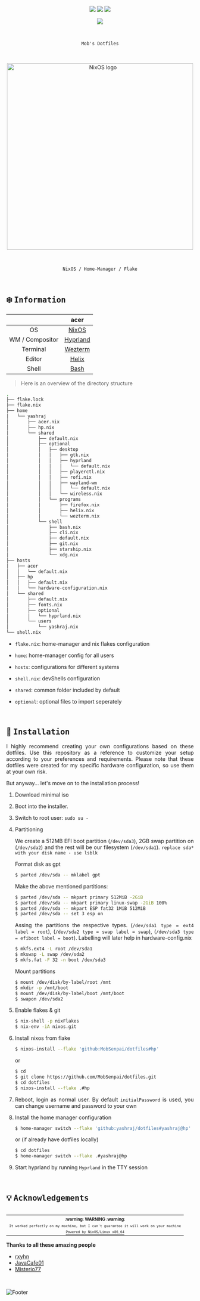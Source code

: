 <!-- Mob's dotfiles -->
<!-- https://github.com/MobSenpai/dotfiles -->

<p align="center">
<a href="https://github.com/nixos/nixpkgs"><img src="https://img.shields.io/badge/NixOS-23.11-informational.svg?style=flat&logo=nixos&logoColor=CAD3F5&colorA=24273A&colorB=8AADF4"></a> <a href="https://github.com/MobSenpai/dotfiles/actions/workflows/check.yml"><img src="https://github.com/MobSenpai/dotfiles/actions/workflows/check.yml/badge.svg"></a> <a href="https://github.com/MobSenpai/dotfiles/actions/workflows/fmt.yml"><img src="https://github.com/MobSenpai/dotfiles/actions/workflows/fmt.yml/badge.svg"/></a>
</p>

<p align="center">
<a href="https://builtwithnix.org"><img src="https://img.shields.io/static/v1?logo=nixos&logoColor=white&label=&message=Built%20with%20Nix&color=41439a"/></a>
</p>

<br>

<div align="justify">
<div align="center">

```ocaml
Mob's Dotfiles
```

<br>

<p align="center">
  <img src="https://raw.githubusercontent.com/NixOS/nixos-artwork/master/logo/nixos-white.png" width="500px" alt="NixOS logo"/>
</p>

<br>

```ocaml
NixOS / Home-Manager / Flake
```

</div>

<br>

## :snowflake: <samp>Information</samp>

|                 |                                               acer                                                |
| :-------------: | :-----------------------------------------------------------------------------------------------: |
|       OS        |                                    [NixOS](https://nixos.org/)                                    |
| WM / Compositor |                          [Hyprland](https://github.com/hyprwm/Hyprland)                           |
|    Terminal     |                             [Wezterm](https://github.com/wez/wezterm)                             |
|     Editor      |                          [Helix](https://github.com/helix-editor/helix)                           |
|      Shell      |                            [Bash](https://www.gnu.org/software/bash/)                             |

> Here is an overview of the directory structure

```bash
.
├── flake.lock
├── flake.nix
├── home
│   └── yashraj
│       ├── acer.nix
│       ├── hp.nix
│       └── shared
│           ├── default.nix
│           ├── optional
│           │   ├── desktop
│           │   │   ├── gtk.nix
│           │   │   ├── hyprland
│           │   │   │   └── default.nix
│           │   │   ├── playerctl.nix
│           │   │   ├── rofi.nix
│           │   │   ├── wayland-wm
│           │   │   │   └── default.nix
│           │   │   └── wireless.nix
│           │   └── programs
│           │       ├── firefox.nix
│           │       ├── helix.nix
│           │       └── wezterm.nix
│           └── shell
│               ├── bash.nix
│               ├── cli.nix
│               ├── default.nix
│               ├── git.nix
│               ├── starship.nix
│               └── xdg.nix
├── hosts
│   ├── acer
│   │   └── default.nix
│   ├── hp
│   │   ├── default.nix
│   │   └── hardware-configuration.nix
│   └── shared
│       ├── default.nix
│       ├── fonts.nix
│       ├── optional
│       │   └── hyprland.nix
│       └── users
│           └── yashraj.nix
└── shell.nix
```

* `flake.nix`: home-manager and nix flakes configuration

* `home`: home-manager config for all users

* `hosts`: configurations for different systems

* `shell.nix`: devShells configuration

* `shared`: common folder included by default

* `optional`: optional files to import seperately

<br>

## :wrench: <samp>Installation</samp>

I highly recommend creating your own configurations based on these dotfiles. Use this repository as a reference to customize your setup according to your preferences and requirements. Please note that these dotfiles were created for my specific hardware configuration, so use them at your own risk.

But anyway… let's move on to the installation process!

1. Download minimal iso

2. Boot into the installer.

3. Switch to root user: `sudo su -`

4. Partitioning

   We create a 512MB EFI boot partition (`/dev/sda3`), 2GB swap partition on (`/dev/sda2`) and the rest will be our filesystem (`/dev/sda1`). `replace sda* with your disk name - use lsblk`

   Format disk as gpt

   ```bash
   $ parted /dev/sda -- mklabel gpt
   ```

   Make the above mentioned partitions:

   ```bash
   $ parted /dev/sda -- mkpart primary 512MiB -2GiB
   $ parted /dev/sda -- mkpart primary linux-swap -2GiB 100%
   $ parted /dev/sda -- mkpart ESP fat32 1MiB 512MiB
   $ parted /dev/sda -- set 3 esp on
   ```

   Assing the partitions the respective types. (`/dev/sda1 type = ext4 label = root`), (`/dev/sda2 type = swap label = swap`), (`/dev/sda3 type = efiboot label = boot`). Labelling will later help in hardware-config.nix

   ```bash
   $ mkfs.ext4 -L root /dev/sda1
   $ mkswap -L swap /dev/sda2
   $ mkfs.fat -F 32 -n boot /dev/sda3
   ```

   Mount partitions

   ```bash
   $ mount /dev/disk/by-label/root /mnt
   $ mkdir -p /mnt/boot
   $ mount /dev/disk/by-label/boot /mnt/boot
   $ swapon /dev/sda2
   ```

5. Enable flakes & git

   ```bash
   $ nix-shell -p nixFlakes
   $ nix-env -iA nixos.git
   ```

6. Install nixos from flake

   ```bash
   $ nixos-install --flake 'github:MobSenpai/dotfiles#hp'
   ```

   or

   ```bash
   $ cd
   $ git clone https://github.com/MobSenpai/dotfiles.git
   $ cd dotfiles
   $ nixos-install --flake .#hp
   ```

7. Reboot, login as normal user. By default `initialPassword` is used, you can change username and password to your own

8. Install the home manager configuration

   ```bash
   $ home-manager switch --flake 'github:yashraj/dotfiles#yashraj@hp'
   ```

   or (if already have dotfiles locally)

   ```bash
   $ cd dotfiles
   $ home-manager switch --flake .#yashraj@hp
   ```

9. Start hyprland by running `Hyprland` in the TTY session

<br>

## :bulb: <samp>Acknowledgements</samp>

<table align="right">
  <tr>
    <th align="center">
      <sup><sub>:warning: WARNING :warning:</sub></sup>
    </th>
  </tr>
  <tr>
    <td align="center">
        <sup><sub><samp>It worked perfectly on my machine, but I can't guarantee it will work on your machine</samp></sub></sup>
    </td>
  </tr>
  <tr>
    <td align="center">
      <a href="https://nixos.wiki/wiki/Overview_of_the_NixOS_Linux_distribution">
        <sup><sub><samp>Powered by NixOS/Linux x86_64</samp></sub></sup>
      </a>
    </td>
  </tr>
</table>

**Thanks to all these amazing people**

- [rxyhn](https://github.com/rxyhn)
- [JavaCafe01](https://github.com/JavaCafe01)
- [Misterio77](https://github.com/Misterio77)

</div>

<br>

![Footer](https://media.giphy.com/media/v1.Y2lkPTc5MGI3NjExa2Q4NXVzd2g4Y21ndzh3cXF4MGZramhldmF3ZmNid3c3eGw2ZHZzbSZlcD12MV9pbnRlcm5hbF9naWZfYnlfaWQmY3Q9cw/sYbJoCf1sqMJqsSXjb/giphy.gif)
